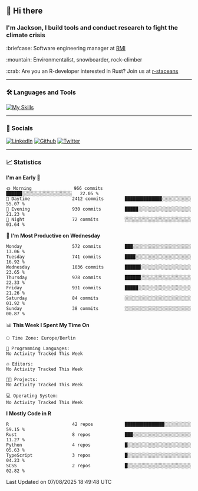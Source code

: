 ## :wave: Hi there
### I'm Jackson, I build tools and conduct research to fight the climate crisis
<p> :briefcase: Software engineering manager at <a href="https://rmi.org/" alt="RMI">RMI</a></p>
<p> :mountain: Environmentalist, snowboarder, rock-climber</p>
<p> :crab: Are you an R-developer interested in Rust? Join us at <a href="https://github.com/r-staceans" alt="r-staceans">r-staceans</a></p>

---

### :hammer_and_wrench: Languages and Tools

[![My Skills](https://skillicons.dev/icons?i=r,python,rust,docker,svelte,js,neovim,azure,postgresql,kubernetes,html,css&perline=6&theme=dark)](https://skillicons.dev)

---

### :iphone: Socials

[![LinkedIn](https://skillicons.dev/icons?i=linkedin&theme=dark)](https://www.linkedin.com/in/jackson-hoffart/) 
[![Github](https://skillicons.dev/icons?i=github&theme=dark)](https://github.com/jdhoffa) 
[![Twitter](https://skillicons.dev/icons?i=twitter&theme=dark)](https://twitter.com/jdhoffart) 

---

### :chart_with_upwards_trend: Statistics

 
<!--START_SECTION:waka-->
**I'm an Early 🐤** 

```text
🌞 Morning                966 commits         ██████░░░░░░░░░░░░░░░░░░░   22.05 % 
🌆 Daytime                2412 commits        ██████████████░░░░░░░░░░░   55.07 % 
🌃 Evening                930 commits         █████░░░░░░░░░░░░░░░░░░░░   21.23 % 
🌙 Night                  72 commits          ░░░░░░░░░░░░░░░░░░░░░░░░░   01.64 % 
```
📅 **I'm Most Productive on Wednesday** 

```text
Monday                   572 commits         ███░░░░░░░░░░░░░░░░░░░░░░   13.06 % 
Tuesday                  741 commits         ████░░░░░░░░░░░░░░░░░░░░░   16.92 % 
Wednesday                1036 commits        ██████░░░░░░░░░░░░░░░░░░░   23.65 % 
Thursday                 978 commits         ██████░░░░░░░░░░░░░░░░░░░   22.33 % 
Friday                   931 commits         █████░░░░░░░░░░░░░░░░░░░░   21.26 % 
Saturday                 84 commits          ░░░░░░░░░░░░░░░░░░░░░░░░░   01.92 % 
Sunday                   38 commits          ░░░░░░░░░░░░░░░░░░░░░░░░░   00.87 % 
```


📊 **This Week I Spent My Time On** 

```text
🕑︎ Time Zone: Europe/Berlin

💬 Programming Languages: 
No Activity Tracked This Week

🔥 Editors: 
No Activity Tracked This Week

🐱‍💻 Projects: 
No Activity Tracked This Week

💻 Operating System: 
No Activity Tracked This Week
```

**I Mostly Code in R** 

```text
R                        42 repos            ███████████████░░░░░░░░░░   59.15 % 
Rust                     8 repos             ███░░░░░░░░░░░░░░░░░░░░░░   11.27 % 
Python                   4 repos             █░░░░░░░░░░░░░░░░░░░░░░░░   05.63 % 
TypeScript               3 repos             █░░░░░░░░░░░░░░░░░░░░░░░░   04.23 % 
SCSS                     2 repos             █░░░░░░░░░░░░░░░░░░░░░░░░   02.82 % 
```




 Last Updated on 07/08/2025 18:49:48 UTC
<!--END_SECTION:waka-->
